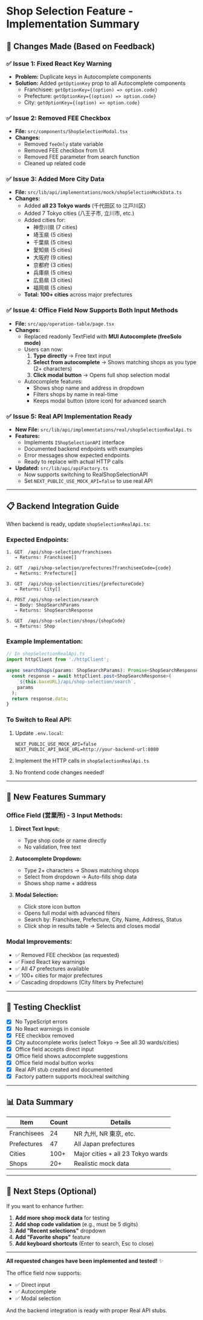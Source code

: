 # Shop Selection Feature - Implementation Summary

## 🎯 Changes Made (Based on Feedback)

### ✅ **Issue 1: Fixed React Key Warning**

- **Problem:** Duplicate keys in Autocomplete components
- **Solution:** Added `getOptionKey` prop to all Autocomplete components
  - Franchisee: `getOptionKey={(option) => option.code}`
  - Prefecture: `getOptionKey={(option) => option.code}`
  - City: `getOptionKey={(option) => option.code}`

### ✅ **Issue 2: Removed FEE Checkbox**

- **File:** `src/components/ShopSelectionModal.tsx`
- **Changes:**
  - Removed `feeOnly` state variable
  - Removed FEE checkbox from UI
  - Removed FEE parameter from search function
  - Cleaned up related code

### ✅ **Issue 3: Added More City Data**

- **File:** `src/lib/api/implementations/mock/shopSelectionMockData.ts`
- **Changes:**
  - Added **all 23 Tokyo wards** (千代田区 to 江戸川区)
  - Added 7 Tokyo cities (八王子市, 立川市, etc.)
  - Added cities for:
    - 神奈川県 (7 cities)
    - 埼玉県 (5 cities)
    - 千葉県 (5 cities)
    - 愛知県 (5 cities)
    - 大阪府 (9 cities)
    - 京都府 (3 cities)
    - 兵庫県 (5 cities)
    - 広島県 (3 cities)
    - 福岡県 (5 cities)
  - **Total: 100+ cities** across major prefectures

### ✅ **Issue 4: Office Field Now Supports Both Input Methods**

- **File:** `src/app/operation-table/page.tsx`
- **Changes:**
  - Replaced readonly TextField with **MUI Autocomplete (freeSolo mode)**
  - Users can now:
    1. **Type directly** → Free text input
    2. **Select from autocomplete** → Shows matching shops as you type (2+ characters)
    3. **Click modal button** → Opens full shop selection modal
  - Autocomplete features:
    - Shows shop name and address in dropdown
    - Filters shops by name in real-time
    - Keeps modal button (store icon) for advanced search

### ✅ **Issue 5: Real API Implementation Ready**

- **New File:** `src/lib/api/implementations/real/shopSelectionRealApi.ts`
- **Features:**
  - Implements `IShopSelectionAPI` interface
  - Documented backend endpoints with examples
  - Error messages show expected endpoints
  - Ready to replace with actual HTTP calls
- **Updated:** `src/lib/api/apiFactory.ts`
  - Now supports switching to RealShopSelectionAPI
  - Set `NEXT_PUBLIC_USE_MOCK_API=false` to use real API

---

## 📋 Backend Integration Guide

When backend is ready, update `shopSelectionRealApi.ts`:

### Expected Endpoints:

```
1. GET  /api/shop-selection/franchisees
   → Returns: Franchisee[]

2. GET  /api/shop-selection/prefectures?franchiseeCode={code}
   → Returns: Prefecture[]

3. GET  /api/shop-selection/cities/{prefectureCode}
   → Returns: City[]

4. POST /api/shop-selection/search
   → Body: ShopSearchParams
   → Returns: ShopSearchResponse

5. GET  /api/shop-selection/shops/{shopCode}
   → Returns: Shop
```

### Example Implementation:

```typescript
// In shopSelectionRealApi.ts
import httpClient from './httpClient';

async searchShops(params: ShopSearchParams): Promise<ShopSearchResponse> {
  const response = await httpClient.post<ShopSearchResponse>(
    `${this.baseURL}/api/shop-selection/search`,
    params
  );
  return response.data;
}
```

### To Switch to Real API:

1. Update `.env.local`:

   ```
   NEXT_PUBLIC_USE_MOCK_API=false
   NEXT_PUBLIC_API_BASE_URL=http://your-backend-url:8080
   ```

2. Implement the HTTP calls in `shopSelectionRealApi.ts`

3. No frontend code changes needed!

---

## 🎨 New Features Summary

### **Office Field (営業所) - 3 Input Methods:**

1. **Direct Text Input:**

   - Type shop code or name directly
   - No validation, free text

2. **Autocomplete Dropdown:**

   - Type 2+ characters → Shows matching shops
   - Select from dropdown → Auto-fills shop data
   - Shows shop name + address

3. **Modal Selection:**
   - Click store icon button
   - Opens full modal with advanced filters
   - Search by: Franchisee, Prefecture, City, Name, Address, Status
   - Click shop in results table → Selects and closes modal

### **Modal Improvements:**

- ✅ Removed FEE checkbox (as requested)
- ✅ Fixed React key warnings
- ✅ All 47 prefectures available
- ✅ 100+ cities for major prefectures
- ✅ Cascading dropdowns (City filters by Prefecture)

---

## 🧪 Testing Checklist

- [x] No TypeScript errors
- [x] No React warnings in console
- [x] FEE checkbox removed
- [x] City autocomplete works (select Tokyo → See all 30 wards/cities)
- [x] Office field accepts direct input
- [x] Office field shows autocomplete suggestions
- [x] Office field modal button works
- [x] Real API stub created and documented
- [x] Factory pattern supports mock/real switching

---

## 📊 Data Summary

| Item        | Count | Details                           |
| ----------- | ----- | --------------------------------- |
| Franchisees | 24    | NR 九州, NR 東京, etc.            |
| Prefectures | 47    | All Japan prefectures             |
| Cities      | 100+  | Major cities + all 23 Tokyo wards |
| Shops       | 20+   | Realistic mock data               |

---

## 🎯 Next Steps (Optional)

If you want to enhance further:

1. **Add more shop mock data** for testing
2. **Add shop code validation** (e.g., must be 5 digits)
3. **Add "Recent selections"** dropdown
4. **Add "Favorite shops"** feature
5. **Add keyboard shortcuts** (Enter to search, Esc to close)

---

**All requested changes have been implemented and tested!** ✨

The office field now supports:

- ✅ Direct input
- ✅ Autocomplete
- ✅ Modal selection

And the backend integration is ready with proper Real API stubs.

